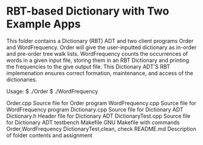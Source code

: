 # RBT-based Dictionary with Two Example Apps

This folder contains a Dictionary (RBT) ADT and
two client programs Order and WordFrequency. Order will give the
user-inputted dictionary as in-order and pre-order tree walk lists.
WordFrequency counts the occurrences of words in a given input file, storing them in an RBT Dictionary and printing the frequencies to the give output file. This Dictionary ADT'S RBT implemenation ensures correct formation, maintenance, and access of the dictionaries.

Usage:
$ ./Order <infile> <outfile> 
$ ./WordFrequency <infile> <outfile> 


Order.cpp             Source file for Order program
WordFrequency.cpp     Source file for WordFrequency program
Dictionary.cpp        Source file for Dictionary ADT
Dictionary.h          Header file for Dictionary ADT
DictionaryTest.cpp    Source file for Dictionary ADT testbench
Makefile              GNU Makefile with commands Order,WordFrequency DictionaryTest,clean, check
README.md             Description of folder contents and assignment

